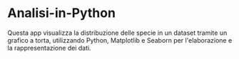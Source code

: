 # Analisi-in-Python
Questa app visualizza la distribuzione delle specie in un dataset tramite un grafico a torta, utilizzando Python, Matplotlib e Seaborn per l'elaborazione e la rappresentazione dei dati.
